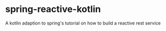 # spring-reactive-kotlin
A kotlin adaption to spring's tutorial on how to build a reactive rest service
